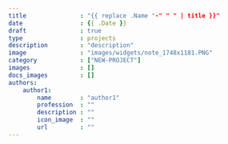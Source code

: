 ```yaml
---
title               : "{{ replace .Name "-" " " | title }}"
date                : {{ .Date }}
draft               : true
type                : projects
description         : "description"
image               : "images/widgets/note_1748x1181.PNG"
category            : ["NEW-PROJECT"]
images              : []
docs_images         : []
authors: 
    author1: 
        name        : "author1"
        profession  : ""
        description : ""
        icon_image  : ""
        url         : ""
---
```


